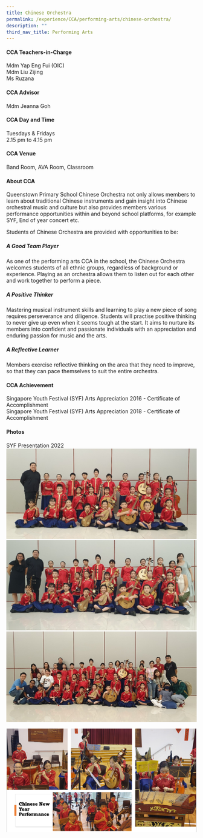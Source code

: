 ```yaml
---
title: Chinese Orchestra
permalink: /experience/CCA/performing-arts/chinese-orchestra/
description: ""
third_nav_title: Performing Arts
---
```

#### **CCA Teachers-in-Charge**
Mdm Yap Eng Fui (OIC)<br>
Mdm Liu Zijing<br>
Ms Ruzana

#### **CCA Advisor**
Mdm Jeanna Goh

#### **CCA Day and Time**
Tuesdays &amp; Fridays<br>
2.15 pm to 4.15 pm

#### **CCA Venue**
Band Room, AVA Room, Classroom

#### **About CCA**
Queenstown Primary School Chinese Orchestra not only allows members to learn about traditional Chinese instruments and gain insight into Chinese orchestral music and culture but also provides members various performance opportunities within and beyond school platforms, for example SYF, End of year concert etc.

Students of Chinese Orchestra are provided with opportunities to be:

##### **A Good Team Player**
As one of the performing arts CCA in the school, the Chinese Orchestra welcomes students of all ethnic groups, regardless of background or experience. Playing as an orchestra allows them to listen out for each other and work together to perform a piece.

##### **A Positive Thinker**
Mastering musical instrument skills and learning to play a new piece of song requires perseverance and diligence. Students will practise positive thinking to never give up even when it seems tough at the start. It aims to nurture its members into confident and passionate individuals with an appreciation and enduring passion for music and the arts.
	
##### **A Reflective Learner**
Members exercise reflective thinking on the area that they need to improve, so that they can pace themselves to suit the entire orchestra.

#### **CCA Achievement**
Singapore Youth Festival (SYF) Arts Appreciation 2016 - Certificate of Accomplishment<br>
Singapore Youth Festival (SYF) Arts Appreciation 2018 - Certificate of Accomplishment

#### **Photos**

SYF Presentation 2022
![](/images/CCA%20CO/syf2022-a.jpg)
![](/images/CCA%20CO/syf2022-b.jpg)
![](/images/CCA%20CO/syf2022-c.jpg)

![](/images/CCA%20CO/cny2023.png)